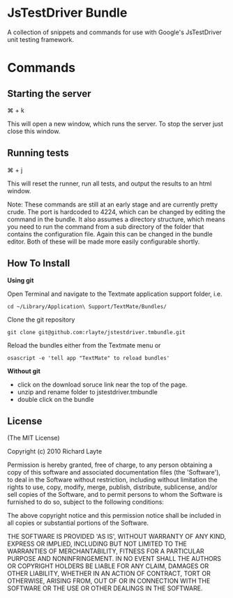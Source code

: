 
# JsTestDriver Bundle

A collection of snippets and commands for use with Google's JsTestDriver unit testing framework.

# Commands

## Starting the server

&#x2318; + k

This will open a new window, which runs the server. To stop the server just close this window.

## Running tests

&#x2318; + j

This will reset the runner, run all tests, and output the results to an html window.

Note: These commands are still at an early stage and are currently pretty crude. The port is hardcoded to 4224, which can be changed by editing the command in the bundle. It also assumes a directory structure, which means you need to run the command from a sub directory of the folder that contains the configuration file. Again this can be changed in the bundle editor. Both of these will be made more easily configurable shortly.

## How To Install

**Using git**

Open Terminal and navigate to the Textmate application support folder, i.e.

`cd ~/Library/Application\ Support/TextMate/Bundles/`

Clone the git repository

`git clone git@github.com:rlayte/jstestdriver.tmbundle.git`

Reload the bundles either from the Textmate menu or

`osascript -e 'tell app "TextMate" to reload bundles'`

**Without git**

+ click on the download soruce link near the top of the page.
+ unzip and rename folder to jstestdriver.tmbundle
+ double click on the bundle

## License 

(The MIT License)

Copyright (c) 2010 Richard Layte

Permission is hereby granted, free of charge, to any person obtaining
a copy of this software and associated documentation files (the
'Software'), to deal in the Software without restriction, including
without limitation the rights to use, copy, modify, merge, publish,
distribute, sublicense, and/or sell copies of the Software, and to
permit persons to whom the Software is furnished to do so, subject to
the following conditions:

The above copyright notice and this permission notice shall be
included in all copies or substantial portions of the Software.

THE SOFTWARE IS PROVIDED 'AS IS', WITHOUT WARRANTY OF ANY KIND,
EXPRESS OR IMPLIED, INCLUDING BUT NOT LIMITED TO THE WARRANTIES OF
MERCHANTABILITY, FITNESS FOR A PARTICULAR PURPOSE AND NONINFRINGEMENT.
IN NO EVENT SHALL THE AUTHORS OR COPYRIGHT HOLDERS BE LIABLE FOR ANY
CLAIM, DAMAGES OR OTHER LIABILITY, WHETHER IN AN ACTION OF CONTRACT,
TORT OR OTHERWISE, ARISING FROM, OUT OF OR IN CONNECTION WITH THE
SOFTWARE OR THE USE OR OTHER DEALINGS IN THE SOFTWARE.